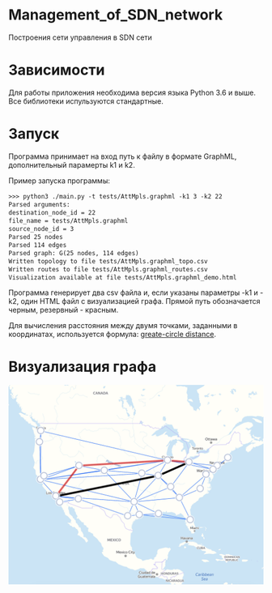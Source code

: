 # Management_of_SDN_network
Построения сети управления в SDN сети

# Зависимости
Для работы приложения необходима версия языка Python 3.6 и выше.
Все библиотеки испульзуются стандартные. 

# Запуск
Программа принимает на вход путь к файлу в формате GraphML, 
дополнительный парамерты k1 и k2. 

Пример запуска программы:

```
>>> python3 ./main.py -t tests/AttMpls.graphml -k1 3 -k2 22
Parsed arguments:
destination_node_id = 22
file_name = tests/AttMpls.graphml
source_node_id = 3
Parsed 25 nodes
Parsed 114 edges
Parsed graph: G(25 nodes, 114 edges)
Written topology to file tests/AttMpls.graphml_topo.csv
Written routes to file tests/AttMpls.graphml_routes.csv
Visualization available at file tests/AttMpls.graphml_demo.html

```

Программа генерирует два csv файла и, если указаны параметры -k1 и -k2, 
один HTML файл с визуализацией графа. 
Прямой путь обозначается черным, резервный - красным.

Для вычисления расстояния между двумя точками, заданными в координатах, 
используется формула:
[greate-circle distance](https://en.wikipedia.org/wiki/Great-circle_distance).

# Визуализация графа
![alt text](image/graph.png "www.topology-zoo.org, ATT North America")